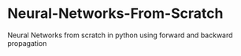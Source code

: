# Neural-Networks-From-Scratch
Neural Networks from scratch in python using forward and backward propagation 
